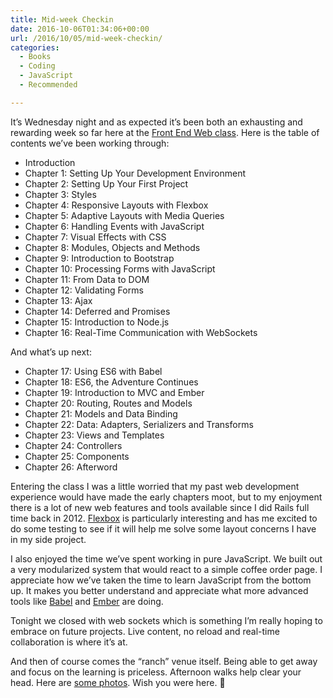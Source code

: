 ```yaml
---
title: Mid-week Checkin
date: 2016-10-06T01:34:06+00:00
url: /2016/10/05/mid-week-checkin/
categories:
  - Books
  - Coding
  - JavaScript
  - Recommended

---
```

It&#8217;s Wednesday night and as expected it&#8217;s been both an exhausting and rewarding week so far here at the [Front End Web class][1]. Here is the table of contents we&#8217;ve been working through:

  * Introduction
  * Chapter 1: Setting Up Your Development Environment
  * Chapter 2: Setting Up Your First Project
  * Chapter 3: Styles
  * Chapter 4: Responsive Layouts with Flexbox
  * Chapter 5: Adaptive Layouts with Media Queries
  * Chapter 6: Handling Events with JavaScript
  * Chapter 7: Visual Effects with CSS
  * Chapter 8: Modules, Objects and Methods
  * Chapter 9: Introduction to Bootstrap
  * Chapter 10: Processing Forms with JavaScript
  * Chapter 11: From Data to DOM
  * Chapter 12: Validating Forms
  * Chapter 13: Ajax
  * Chapter 14: Deferred and Promises
  * Chapter 15: Introduction to Node.js
  * Chapter 16: Real-Time Communication with WebSockets

And what&#8217;s up next:

  * Chapter 17: Using ES6 with Babel
  * Chapter 18: ES6, the Adventure Continues
  * Chapter 19: Introduction to MVC and Ember
  * Chapter 20: Routing, Routes and Models
  * Chapter 21: Models and Data Binding
  * Chapter 22: Data: Adapters, Serializers and Transforms
  * Chapter 23: Views and Templates
  * Chapter 24: Controllers
  * Chapter 25: Components
  * Chapter 26: Afterword

Entering the class I was a little worried that my past web development experience would have made the early chapters moot, but to my enjoyment there is a lot of new web features and tools available since I did Rails full time back in 2012. [Flexbox][2] is particularly interesting and has me excited to do some testing to see if it will help me solve some layout concerns I have in my side project.

I also enjoyed the time we&#8217;ve spent working in pure JavaScript. We built out a very modularized system that would react to a simple coffee order page. I appreciate how we&#8217;ve taken the time to learn JavaScript from the bottom up. It makes you better understand and appreciate what more advanced tools like [Babel][3] and [Ember][4] are doing.

Tonight we closed with web sockets which is something I&#8217;m really hoping to embrace on future projects. Live content, no reload and real-time collaboration is where it&#8217;s at.

And then of course comes the &#8220;ranch&#8221; venue itself. Being able to get away and focus on the learning is priceless. Afternoon walks help clear your head. Here are [some photos][5]. Wish you were here. 🙂

 [1]: https://training.bignerdranch.com/classes/front-end-essentials
 [2]: http://flexboxfroggy.com/
 [3]: https://babeljs.io/
 [4]: http://emberjs.com/
 [5]: https://www.dropbox.com/sc/bc1qvij1kzbjfhg/AADpfSk-GqYVmuTAUl47gOcma
